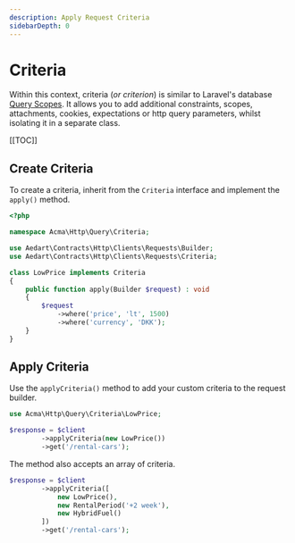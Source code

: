 ```yaml
---
description: Apply Request Criteria
sidebarDepth: 0
---
```


# Criteria

Within this context, criteria (_or criterion_) is similar to Laravel's database [Query Scopes](https://laravel.com/docs/11.x/eloquent#query-scopes).
It allows you to add additional constraints, scopes, attachments, cookies, expectations or http query parameters, whilst isolating it in a separate class.  

[[TOC]]

## Create Criteria

To create a criteria, inherit from the `Criteria` interface and implement the `apply()` method.

```php
<?php

namespace Acma\Http\Query\Criteria;

use Aedart\Contracts\Http\Clients\Requests\Builder;
use Aedart\Contracts\Http\Clients\Requests\Criteria;

class LowPrice implements Criteria
{
    public function apply(Builder $request) : void
    {
        $request
            ->where('price', 'lt', 1500)
            ->where('currency', 'DKK');
    }
}
```

## Apply Criteria

Use the `applyCriteria()` method to add your custom criteria to the request builder.

```php
use Acma\Http\Query\Criteria\LowPrice;

$response = $client
        ->applyCriteria(new LowPrice())
        ->get('/rental-cars');
```

The method also accepts an array of criteria.

```php
$response = $client
        ->applyCriteria([
            new LowPrice(),
            new RentalPeriod('+2 week'),
            new HybridFuel()
        ])
        ->get('/rental-cars');
```
